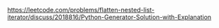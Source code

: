 https://leetcode.com/problems/flatten-nested-list-iterator/discuss/2018816/Python-Generator-Solution-with-Explanation
​
​